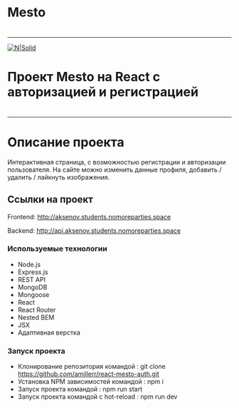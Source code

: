 # Mesto
#
____

[![N|Solid](https://pictures.s3.yandex.net/animation_topic/logo.svg)](https://praktikum.yandex.ru/)

# Проект Mesto на React с авторизацией и регистрацией
#
_____
#
# Описание проекта

Интерактивная страница, c возможностью регистрации и авторизации пользователя.
На сайте можно изменить данные профиля, добавить / удалить / лайкнуть изображения.
## Ссылки на проект

Frontend: http://aksenov.students.nomoreparties.space

Backend: http://api.aksenov.students.nomoreparties.space

### Используемые технологии
- Node.js
- Express.js
- REST API
- MongoDB
- Mongoose
- React
- React Router
- Nested BEM
- JSX
- Адаптивная верстка

### Запуск проекта

- Клонирование репозитория командой : git clone https://github.com/amillerr/react-mesto-auth.git
- Установка NPM зависимостей командой : npm i
- Запуск проекта командой : npm run start 
- Запуск проекта командой c hot-reload : npm run dev
